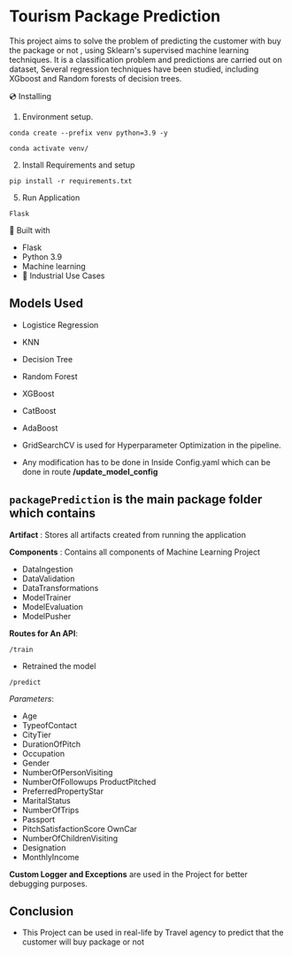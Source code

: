 # Tourism Package Prediction

This project aims to solve the problem of predicting the customer with buy the package or not , using Sklearn's supervised machine learning techniques. It is a classification problem and predictions are carried out on dataset, Several regression techniques have been studied, including XGboost and Random forests of decision trees.

💿 Installing
1. Environment setup.
```
conda create --prefix venv python=3.9 -y
```
```
conda activate venv/
````
2. Install Requirements and setup
```
pip install -r requirements.txt
```
5. Run Application
```
Flask
```


🔧 Built with
- Flask
- Python 3.9
- Machine learning
- 🏦 Industrial Use Cases

## Models Used
* Logistice Regression
* KNN
* Decision Tree
* Random Forest 
* XGBoost
* CatBoost
* AdaBoost

* GridSearchCV is used for Hyperparameter Optimization in the pipeline.

* Any modification has to be done in  Inside Config.yaml which can be done in route **/update_model_config**

## `packagePrediction` is the main package folder which contains 

**Artifact** : Stores all artifacts created from running the application

**Components** : Contains all components of Machine Learning Project
- DataIngestion
- DataValidation
- DataTransformations
- ModelTrainer
- ModelEvaluation
- ModelPusher

**Routes for An API**:
```
/train
```
  * Retrained the model

```
/predict
```
*Parameters*: 
  * Age
  * TypeofContact 
  * CityTier 
  * DurationOfPitch 
  * Occupation 
  * Gender 
  * NumberOfPersonVisiting 
  * NumberOfFollowups ProductPitched 
  * PreferredPropertyStar
  * MaritalStatus 
  * NumberOfTrips 
  * Passport 
  * PitchSatisfactionScore OwnCar 
  * NumberOfChildrenVisiting 
  * Designation 
  * MonthlyIncome 




**Custom Logger and Exceptions** are used in the Project for better debugging purposes.

## Conclusion
- This Project can be used in real-life by Travel agency to predict that the customer will buy package or not
